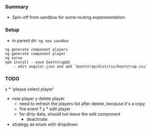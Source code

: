 
### Summary

* Spin-off from sandbox for some routing experimentation.

### Setup

* in parent dir: `ng new sandbox`

```
ng generate component players
ng generate component player
ng serve
npm install --save bootstrap@3
    - edit angular.json and add `bootstrap/dist/css/bootstrap.css`
```

### TODO

x * 'please select player'
* new player
y delete player
    - need to refresh the players list after delete, because it's a copy
    - fire event ? 
y * edit player 
    - for dirty data, should not leave the edit component
        - deactivate
* strategy as enum with dropdown  
